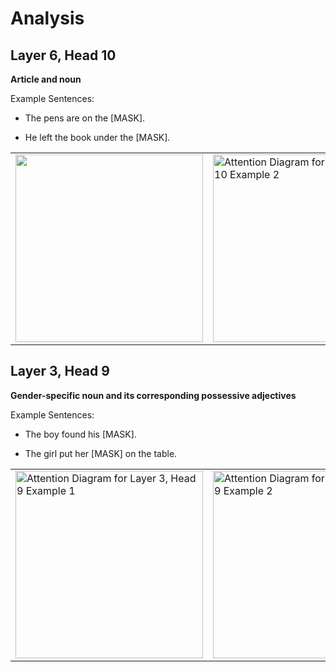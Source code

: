 # Analysis

## Layer 6, Head 10

**Article and noun**

Example Sentences:
- The pens are on the [MASK].

- He left the book under the [MASK].

<table>
  <tr>
    <td><img src="https://github.com/user-attachments/assets/e8a3a9dd-ee0f-4eb3-b9b3-e77282979037" width="300"></td>
    <td><img src="https://github.com/user-attachments/assets/d9a0ad1f-dd0e-4fff-88f1-25b58c31b63b" alt="Attention Diagram for Layer 6, Head 10 Example 2" width="300"></td>
  </tr>
</table>



## Layer 3, Head 9

**Gender-specific noun and its corresponding possessive adjectives**

Example Sentences:
- The boy found his [MASK].

- The girl put her [MASK] on the table.
<table>
  <tr>
    <td><img src="https://github.com/user-attachments/assets/24664720-20dc-41d7-9423-20d4048afe57" alt="Attention Diagram for Layer 3, Head 9 Example 1" width="300"></td>
    <td><img src="https://github.com/user-attachments/assets/701c90f3-0691-4069-bf63-2bc64e37f2fb" alt="Attention Diagram for Layer 3, Head 9 Example 2" width="300"></td>
  </tr>
</table>
